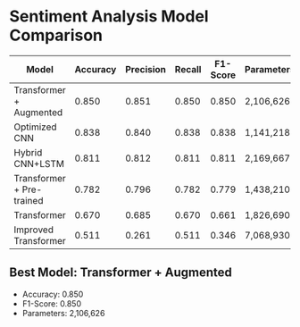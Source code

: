 # Sentiment Analysis Model Comparison

| Model | Accuracy | Precision | Recall | F1-Score | Parameters |
|-------|----------|-----------|--------|----------|------------|
| Transformer + Augmented | 0.850 | 0.851 | 0.850 | 0.850 | 2,106,626 |
| Optimized CNN | 0.838 | 0.840 | 0.838 | 0.838 | 1,141,218 |
| Hybrid CNN+LSTM | 0.811 | 0.812 | 0.811 | 0.811 | 2,169,667 |
| Transformer + Pre-trained | 0.782 | 0.796 | 0.782 | 0.779 | 1,438,210 |
| Transformer | 0.670 | 0.685 | 0.670 | 0.661 | 1,826,690 |
| Improved Transformer | 0.511 | 0.261 | 0.511 | 0.346 | 7,068,930 |

## Best Model: Transformer + Augmented
- Accuracy: 0.850
- F1-Score: 0.850
- Parameters: 2,106,626